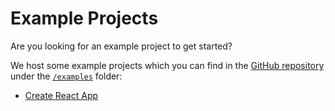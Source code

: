 # Example Projects

<p class="description">Are you looking for an example project to get started?</p>

We host some example projects which you can find in the [GitHub repository](https://github.com/nicholidev/react-swipeable-view) under the [`/examples`](https://github.com/nicholidev/react-swipeable-view/tree/master/examples) folder:
- [Create React App](https://github.com/nicholidev/react-swipeable-view/tree/master/examples/create-react-app)
